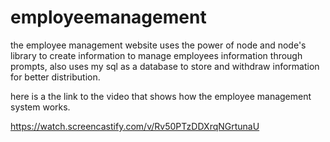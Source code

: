# employeemanagement

the employee management website uses the power of node and node's library to create information
to manage employees information through prompts, also uses my sql as a 
database to store and withdraw information for better distribution.


here is a the link to the video that shows how the employee
management system works.

https://watch.screencastify.com/v/Rv50PTzDDXrqNGrtunaU

